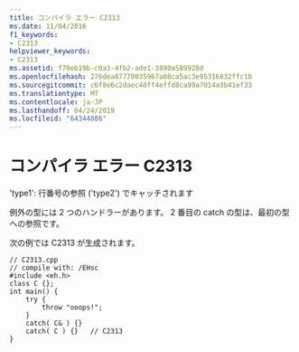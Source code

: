 ```yaml
---
title: コンパイラ エラー C2313
ms.date: 11/04/2016
f1_keywords:
- C2313
helpviewer_keywords:
- C2313
ms.assetid: f70eb19b-c0a3-4fb2-ade1-3890a589928d
ms.openlocfilehash: 276dea87770035967a08ca5ac3e95316832ffc1b
ms.sourcegitcommit: c6f8e6c2daec40ff4effd8ca99a7014a3b41ef33
ms.translationtype: MT
ms.contentlocale: ja-JP
ms.lasthandoff: 04/24/2019
ms.locfileid: "64344886"
---
```

# <a name="compiler-error-c2313"></a>コンパイラ エラー C2313

'type1': 行番号の参照 ('type2') でキャッチされます

例外の型には 2 つのハンドラーがあります。 2 番目の catch の型は、最初の型への参照です。

次の例では C2313 が生成されます。

```
// C2313.cpp
// compile with: /EHsc
#include <eh.h>
class C {};
int main() {
    try {
        throw "ooops!";
    }
    catch( C& ) {}
    catch( C ) {}   // C2313
}
```